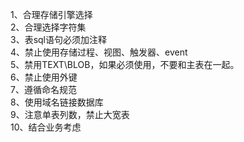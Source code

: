1、合理存储引擎选择<br />2、合理选择字符集<br />3、表sql语句必须加注释<br />4、禁止使用存储过程、视图、触发器、event<br />5、禁用TEXT\BLOB，如果必须使用，不要和主表在一起。<br />6、禁止使用外键<br />7、遵循命名规范<br />8、使用域名链接数据库<br />9、注意单表列数，禁止大宽表<br />10、结合业务考虑
